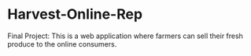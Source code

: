 # Harvest-Online-Rep
Final Project: 
This is a web application where farmers can sell their fresh produce to the online consumers. 
